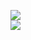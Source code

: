 [![](https://img.shields.io/badge/Made%20With-Github%20Spray-lightgrey.svg?style=for-the-badge&logo=github)](https://github.com/Annihil/github-spray#442)  
[![](https://i.imgur.com/2DrTn0Z.gif)](https://github.com/Annihil/github-spray)